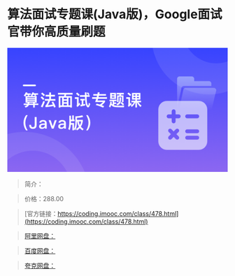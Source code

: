# 算法面试专题课(Java版)，Google面试官带你高质量刷题

![img](../../assets/5fd343d9093a7d0e05400304.png)

> 简介：

> 价格：288.00

> [官方链接：https://coding.imooc.com/class/478.html](https://coding.imooc.com/class/478.html)

> [阿里网盘：]()

> [百度网盘：]()

> [夸克网盘：]()
